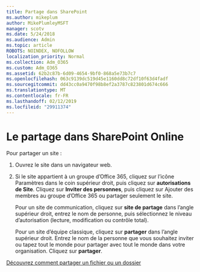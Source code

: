 ```yaml
---
title: Partage dans SharePoint
ms.author: mikeplum
author: MikePlumleyMSFT
manager: scotv
ms.date: 5/24/2018
ms.audience: Admin
ms.topic: article
ROBOTS: NOINDEX, NOFOLLOW
localization_priority: Normal
ms.collection: Adm_O365
ms.custom: Adm_O365
ms.assetid: 62b2c87b-6d09-4654-9bf0-868a5e73b7c7
ms.openlocfilehash: 063c9139dc519d45e1160dd8c72df10f63d4fadf
ms.sourcegitcommit: dd43cc0a9470f98b8ef2a3787c823801d674c666
ms.translationtype: MT
ms.contentlocale: fr-FR
ms.lasthandoff: 02/12/2019
ms.locfileid: "29911374"
---
```

# <a name="how-to-share-in-sharepoint-online"></a>Le partage dans SharePoint Online

Pour partager un site :
  
1. Ouvrez le site dans un navigateur web.
    
2. Si le site appartient à un groupe d’Office 365, cliquez sur l’icône Paramètres dans le coin supérieur droit, puis cliquez sur **autorisations de Site**. Cliquez sur **Inviter des personnes**, puis cliquez sur Ajouter des membres au groupe d’Office 365 ou partager seulement le site. 
    
    Pour un site de communication, cliquez sur **site de partage** dans l’angle supérieur droit, entrez le nom de personne, puis sélectionnez le niveau d’autorisation (lecture, modification ou contrôle total). 
    
    Pour un site d’équipe classique, cliquez sur **partager** dans l’angle supérieur droit. Entrez le nom de la personne que vous souhaitez inviter ou tapez tout le monde pour partager avec tout le monde dans votre organisation. Cliquez sur **partager**.
    
[Découvrez comment partager un fichier ou un dossier](https://go.microsoft.com/fwlink/?linkid=511430)
  

